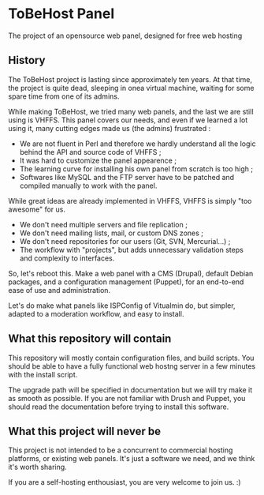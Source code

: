 # ToBeHost Panel
The project of an opensource web panel, designed for free web hosting

## History
The ToBeHost project is lasting since approximately ten years. At that time, the project is quite dead, sleeping in onea virtual machine, waiting for some spare time from one of its admins.

While making ToBeHost, we tried many web panels, and the last we are still using is VHFFS. This panel covers our needs, and even if we learned a lot using it, many cutting edges made us (the admins) frustrated :
 * We are not fluent in Perl and therefore we hardly understand all the logic behind the API and source code of VHFFS ;
 * It was hard to customize the panel appearence ;
 * The learning curve for installing his own panel from scratch is too high ;
 * Softwares like MySQL and the FTP server have to be patched and compiled manually to work with the panel.

While great ideas are already implemented in VHFFS, VHFFS is simply "too awesome" for us.
 * We don't need multiple servers and file replication ;
 * We don't need mailing lists, mail, or custom DNS zones ;
 * We don't need repositories for our users (Git, SVN, Mercurial...) ;
 * The workflow with "projects", but adds unnecessary validation steps and complexity to interfaces.

So, let's reboot this. Make a web panel with a CMS (Drupal), default Debian packages, and a configuration management (Puppet), for an end-to-end ease of use and administration.

Let's do make what panels like ISPConfig of Vitualmin do, but simpler, adapted to a moderation workflow, and easy to install.

## What this repository will contain

This repository will mostly contain configuration files, and build scripts. You should be able to have a fully functional web hostng server in a few minutes with the install script.

The upgrade path will be specified in documentation but we will try make it as smooth as possible. If you are not familiar with Drush and Puppet, you should read the documentation before trying to install this software.

## What this project will never be

This project is not intended to be a concurrent to commercial hosting platforms, or existing web panels. It's just a software we need, and we think it's worth sharing.

If you are a self-hosting enthousiast, you are very welcome to join us. :)
